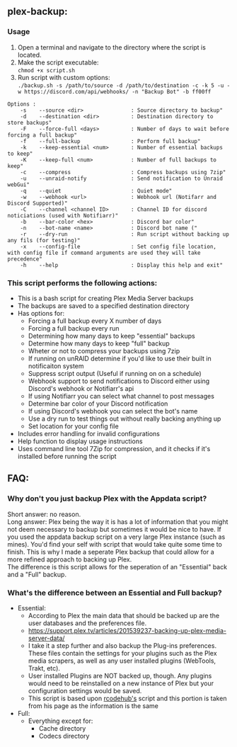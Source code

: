 ## plex-backup:

### Usage
  1. Open a terminal and navigate to the directory where the script is located.
  2. Make the script executable:
    <br>`chmod +x script.sh`
  3. Run script with custom options:
    <br>`./backup.sh -s /path/to/source -d /path/to/destination -c -k 5 -u -w https://discord.com/api/webhooks/ -n "Backup Bot" -b ff00ff`

```
Options :
    -s    --source <dir>               : Source directory to backup"
    -d    --destination <dir>          : Destination directory to store backups"
    -F    --force-full <days>          : Number of days to wait before forcing a full backup"
    -f    --full-backup                : Perform full backup"
    -k    --keep-essential <num>       : Number of essential backups to keep"
    -K    --keep-full <num>            : Number of full backups to keep"
    -c    --compress                   : Compress backups using 7zip"
    -u    --unraid-notify              : Send notification to Unraid webGui"
    -q    --quiet                      : Quiet mode"
    -w    --webhook <url>              : Webhook url (Notifarr and Discord Supported)"
    -C    --channel <channel ID>       : Channel ID for discord noticiations (used with Notifiarr)"
    -b    --bar-color <hex>            : Discord bar color"
    -n    --bot-name <name>            : Discord bot name ("
    -r    --dry-run                    : Run script without backing up any fils (for testing)"
    -x    --config-file                : Set config file location, with config file if command arguments are used they will take precedence"
    -h    --help                       : Display this help and exit"
```

### This script performs the following actions:
* This is a bash script for creating Plex Media Server backups 
* The backups are saved to a specified destination directory
* Has options for: 
  * Forcing a full backup every X number of days
  * Forcing a full backup every run
  * Determining how many days to keep "essential" backups
  * Determine how many days to keep "full" backup
  * Wheter or not to compress your backups using 7zip
  * If running on unRAID determine if you'd like to use their built in notificaiton system
  * Suppress script output (Useful if running on on a schedule)
  * Webhook support to send notifications to Discord either using Discord's webhook or Notifiarr's api
  * If using Notifiarr you can select what channel to post messages
  * Determine bar color of your Discord notification
  * If using Discord's webhook you can select the bot's name
  * Use a dry run to test things out without really backing anything up
  * Set location for your config file
* Includes error handling for invalid configurations
* Help function to display usage instructions
* Uses command line tool 7Zip for compression, and it checks if it's installed before running the script

## FAQ:
### Why don't you just backup Plex with the Appdata script?
Short answer: no reason.<br>
Long answer: Plex being the way it is has a lot of information that you might not deem necessary to backup but sometimes it would be nice to have. If you used the appdata backup script on a very large Plex instance (such as mines). You'd find your self with script that would take quite some time to finish. This is why I made a seperate Plex backup that could allow for a more refined approach to backing up Plex. <br>
The difference is this script allows for the seperation of an "Essential" back and a "Full" backup. 

### What's the difference between an Essential and Full backup?
* Essential: <br>
  * According to Plex the main data that should be backed up are the user databases and the preferences file.
  * https://support.plex.tv/articles/201539237-backing-up-plex-media-server-data/
  * I take it a step further and also backup the Plug-ins preferences. These files contain the settings for your plugins such as the Plex media scrapers, as well as any user installed plugins (WebTools, Trakt, etc).
  * User installed Plugins are NOT backed up, though. Any plugins would need to be reinstalled on a new instance of Plex but your configuration settings would be saved.
  * This script is based upon [rcodehub's](https://github.com/rcodehub/unraid-plex-script) script and this portion is taken from his page as the information is the same
* Full: 
  * Everything except for:
    * Cache directory
    * Codecs directory
